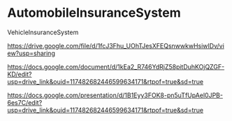 # AutomobileInsuranceSystem
VehicleInsuranceSystem



https://drive.google.com/file/d/1fcJ3Fhu_UOhTJesXFEQsnwwkwHsiwIDv/view?usp=sharing


https://docs.google.com/document/d/1kEa2_R746YdRjZ58pitDuhKOjQZGF-KD/edit?usp=drive_link&ouid=117482682446599634171&rtpof=true&sd=true

https://docs.google.com/presentation/d/1B1Eyy3FOK8-pn5uTfUpAel0JPB-6es7C/edit?usp=drive_link&ouid=117482682446599634171&rtpof=true&sd=true
